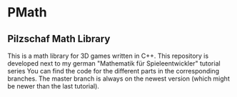 # PMath

## Pilzschaf Math Library
This is a math library for 3D games written in C++.
This repository is developed next to my german "Mathematik für Spieleentwickler" tutorial series
You can find the code for the different parts in the corresponding branches.
The master branch is always on the newest version (which might be newer than the last tutorial).
